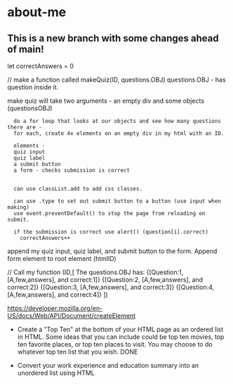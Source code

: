 # about-me

This is a new branch with some changes ahead of main! 
---

let correctAnswers = 0

// make a function called makeQuiz(ID, questions.OBJ)
questions.OBJ - has question inside it. 


make quiz will take two arguments - an empty div and some objects (questionsOBJ)

      do a for loop that looks at our objects and see how many questions there are -
      for each, create 4x elements on an empty div in my html with an ID. 

      elements -
      quiz input
      quiz label
      a submit button
      a form - checks submission is correct


      can use classList.add to add css classes.

      can use .type to set out submit button to a button (use input when making)
      use event.preventDefault() to stop the page from reloading on submit.

      if the submission is correct use alert() (question[i].correct)
        correctAnswers++

append my quiz input, quiz label, and submit button to the form. 
Append form element to root element (htmlID)

//
Call my function (ID,[
The questions.OBJ has: 
                {[Question:1, [A,few,answers], and correct:1]}
                {[Question:2, [A,few,answers], and correct:2]}
                {[Question:3, [A,few,answers], and correct:3]}
                {[Question:4, [A,few,answers], and correct:4]}
])

https://developer.mozilla.org/en-US/docs/Web/API/Document/createElement

- Create a "Top Ten" at the bottom of your HTML page as an ordered list in HTML. Some ideas that you can include could be top ten movies, top ten favorite places, or top ten places to visit. You may choose to do whatever top ten list that you wish. DONE


- Convert your work experience and education summary into an unordered list using HTML 